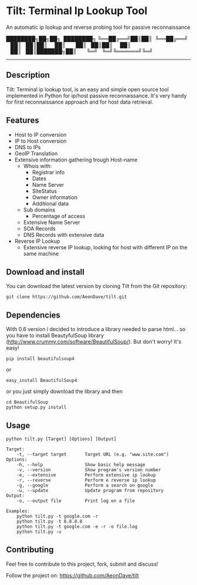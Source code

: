 Tilt: Terminal Ip Lookup Tool
====
An automatic ip lookup and reverse probing tool for passive reconnaissance


████████╗██╗██╗  ████████╗
╚══██╔══╝██║██║  ╚══██╔══╝
   ██║   ██║██║     ██║   
   ██║   ██║██║     ██║   
   ██║   ██║███████╗██║   
   ╚═╝   ╚═╝╚══════╝╚═╝   

   
----

## Description

Tilt: Terminal ip lookup tool, is an easy and simple open source tool implemented in Python for ip/host passive reconnaissance.
It's very handy for first reconnaissance approach and for host data retrieval.

## Features

* Host to IP conversion
* IP to Host conversion
* DNS to IPs
* GeoIP Translation
* Extensive information gathering trough Host-name
	* Whois with:
		* Registrar info
		* Dates
		* Name Server
		* SiteStatus
		* Owner information
		* Additional data
	* Sub domains
		* Percentage of access
	* Extensive Name Server
	* SOA Records
	* DNS Records with extensive data
* Reverse IP Lookup
	* Extensive reverse IP lookup, looking for host with different IP on the same machine
	
## Download and install

You can download the latest version by cloning Tilt from the Git repository:

	git clone https://github.com/AeonDave/tilt.git
	
## Dependencies

With 0.6 version i decided to introduce a library needed to parse html... so you have to install BeautyfulSoup library (http://www.crummy.com/software/BeautifulSoup/).
But don't worry! It's easy!

	pip install beautifulsoup4

or

	easy_install BeautifulSoup4
	
or you just simply download the library and then

	cd BeautifulSoup
	python setup.py install
 
## Usage

    python tilt.py [Target] [Options] [Output]

    Target:
        -t, --target target       Target URL (e.g. "www.site.com")
    Options:
        -h, --help                Show basic help message
        -v, --version             Show program's version number
        -e, --extensive           Perform extensive ip lookup
        -r, --reverse             Perform e reverse ip lookup
        -g, --google              Perform a search on google
        -u, --update              Update program from repository
    Output: 
        -o, --output file         Print log on a file

    Examples:
        python tilt.py -t google.com -r
        python tilt.py -t 8.8.8.8
        python tilt.py -t google.com -e -r -o file.log
        python tilt.py -u
        
## Contributing

Feel free to contribute to this project, fork, submit and discuss!

Follow the project on: https://github.com/AeonDave/tilt
